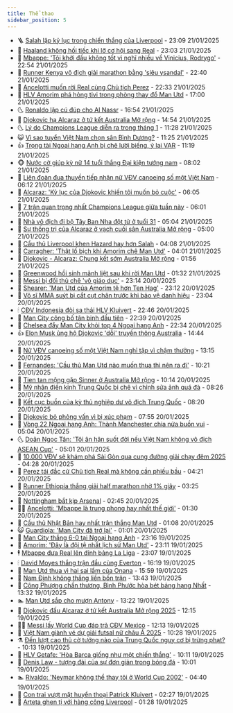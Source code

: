 ```yaml
---
title: Thể thao
sidebar_position: 5
---
```


<!-- vnexpress-the-thao:START -->
- 🪜 [Salah lập kỷ lục trong chiến thắng của Liverpool](https://vnexpress.net/salah-lap-ky-luc-trong-chien-thang-cua-liverpool-4841795.html) - 23:09 21/01/2025
- 🦩 [Haaland không hối tiếc khi lỡ cơ hội sang Real](https://vnexpress.net/haaland-khong-hoi-tiec-khi-lo-co-hoi-sang-real-4841788.html) - 23:03 21/01/2025
- 🧰 [Mbappe: &#39;Tôi khởi đầu không tốt vì nghĩ nhiều về Vinicius, Rodrygo&#39;](https://vnexpress.net/mbappe-toi-khoi-dau-khong-tot-vi-nghi-nhieu-ve-vinicius-rodrygo-4841787.html) - 22:54 21/01/2025
- 🤗 [Runner Kenya vô địch giải marathon bằng &#39;siêu ysandal&#39;](https://vnexpress.net/runner-kenya-vo-dich-giai-marathon-bang-sieu-ysandal-4841758.html) - 22:40 21/01/2025
- 🥳 [Ancelotti muốn rời Real cùng Chủ tịch Perez](https://vnexpress.net/ancelotti-muon-roi-real-cung-chu-tich-perez-4841786.html) - 22:33 21/01/2025
- 🦣 [HLV Amorim phá hỏng tivi trong phòng thay đồ Man Utd](https://vnexpress.net/hlv-amorim-pha-hong-tivi-trong-phong-thay-do-man-utd-4841749.html) - 17:00 21/01/2025
- 🌜 [Ronaldo lập cú đúp cho Al Nassr](https://vnexpress.net/ronaldo-lap-cu-dup-cho-al-nassr-4841774.html) - 16:54 21/01/2025
- 🫶 [Djokovic hạ Alcaraz ở tứ kết Australia Mở rộng](https://vnexpress.net/djokovic-ha-alcaraz-o-tu-ket-australia-mo-rong-4841756.html) - 14:54 21/01/2025
- 🌜 [Lý do Champions League diễn ra trong tháng 1](https://vnexpress.net/ly-do-champions-league-dien-ra-trong-thang-1-4841652.html) - 11:28 21/01/2025
- 😺 [Vì sao tuyển Việt Nam chọn sân Bình Dương?](https://vnexpress.net/vi-sao-tuyen-viet-nam-chon-san-binh-duong-4841721.html) - 11:25 21/01/2025
- 👍 [Trọng tài Ngoại hạng Anh bị chê lười biếng, ỷ lại VAR](https://vnexpress.net/trong-tai-ngoai-hang-anh-bi-che-luoi-bieng-y-lai-var-4841703.html) - 11:19 21/01/2025
- 🐵 [Nước cờ giúp kỳ nữ 14 tuổi thắng Đại kiện tướng nam](https://vnexpress.net/nuoc-co-giup-ky-nu-14-tuoi-thang-dai-kien-tuong-nam-4841565.html) - 08:02 21/01/2025
- 💫 [Liên đoàn đua thuyền tiếp nhận nữ VĐV canoeing số một Việt Nam](https://vnexpress.net/lien-doan-dua-thuyen-tiep-nhan-nu-vdv-canoeing-so-mot-viet-nam-4841537.html) - 06:12 21/01/2025
- 🦆 [Alcaraz: &#39;Kỷ lục của Djokovic khiến tôi muốn bỏ cuộc&#39;](https://vnexpress.net/alcaraz-ky-luc-cua-djokovic-khien-toi-muon-bo-cuoc-4841547.html) - 06:05 21/01/2025
- 🙉 [7 trận quan trọng nhất Champions League giữa tuần này](https://vnexpress.net/7-tran-quan-trong-nhat-champions-league-giua-tuan-nay-4841386.html) - 06:01 21/01/2025
- 📝 [Nhà vô địch đi bộ Tây Ban Nha đột tử ở tuổi 31](https://vnexpress.net/nha-vo-dich-di-bo-tay-ban-nha-dot-tu-o-tuoi-31-4841513.html) - 05:04 21/01/2025
- 💯 [Sự thống trị của Alcaraz ở vạch cuối sân Australia Mở rộng](https://vnexpress.net/su-thong-tri-cua-alcaraz-o-vach-cuoi-san-australia-mo-rong-4841390.html) - 05:00 21/01/2025
- 🌈 [Cầu thủ Liverpool khen Hazard hay hơn Salah](https://vnexpress.net/cau-thu-liverpool-khen-hazard-hay-hon-salah-4841483.html) - 04:08 21/01/2025
- 🦩 [Carragher: &#39;Thật lố bịch khi Amorim chê Man Utd&#39;](https://vnexpress.net/carragher-that-lo-bich-khi-amorim-che-man-utd-4841329.html) - 04:01 21/01/2025
- 🐲 [Djokovic - Alcaraz: Chung kết sớm Australia Mở rộng](https://vnexpress.net/djokovic-alcaraz-chung-ket-som-australia-mo-rong-4841380.html) - 01:56 21/01/2025
- 🌁 [Greenwood hồi sinh mãnh liệt sau khi rời Man Utd](https://vnexpress.net/greenwood-hoi-sinh-manh-liet-sau-khi-roi-man-utd-4841344.html) - 01:32 21/01/2025
- 💯 [Messi bị đối thủ chê &#39;vô giáo dục&#39;](https://vnexpress.net/messi-bi-doi-thu-che-vo-giao-duc-4841305.html) - 23:14 20/01/2025
- 🌝 [Shearer: &#39;Man Utd của Amorim tệ hơn Ten Hag&#39;](https://vnexpress.net/shearer-man-utd-cua-amorim-te-hon-ten-hag-4841229.html) - 23:12 20/01/2025
- 🤖 [Võ sĩ MMA suýt bị cắt cụt chân trước khi bảo vệ danh hiệu](https://vnexpress.net/vo-si-mma-suyt-bi-cat-cut-chan-truoc-khi-bao-ve-danh-hieu-4841335.html) - 23:04 20/01/2025
- 🕯 [CĐV Indonesia đòi sa thải HLV Kluivert](https://vnexpress.net/cdv-indonesia-doi-sa-thai-hlv-kluivert-4841297.html) - 22:46 20/01/2025
- 🧰 [Man City công bố tân binh đầu tiên](https://vnexpress.net/man-city-cong-bo-tan-binh-dau-tien-4841327.html) - 22:39 20/01/2025
- 🥳 [Chelsea đẩy Man City khỏi top 4 Ngoại hạng Anh](https://vnexpress.net/chelsea-day-man-city-khoi-top-4-ngoai-hang-anh-4841339.html) - 22:34 20/01/2025
- 👍 [Elon Musk ủng hộ Djokovic &#39;dỗi&#39; truyền thông Australia](https://vnexpress.net/elon-musk-ung-ho-djokovic-doi-truyen-thong-australia-4841273.html) - 14:44 20/01/2025
- 💪 [Nữ VĐV canoeing số một Việt Nam nghỉ tập vì chậm thưởng](https://vnexpress.net/nu-vdv-canoeing-so-mot-viet-nam-nghi-tap-vi-cham-thuong-4841268.html) - 13:15 20/01/2025
- 👹 [Fernandes: &#39;Cầu thủ Man Utd nào muốn thua thì nên ra đi&#39;](https://vnexpress.net/fernandes-cau-thu-man-utd-nao-muon-thua-thi-nen-ra-di-4841194.html) - 10:21 20/01/2025
- 🧰 [Tien tan mộng gặp Sinner ở Australia Mở rộng](https://vnexpress.net/tien-tan-mong-gap-sinner-o-australia-mo-rong-4841227.html) - 10:14 20/01/2025
- 🚀 [Mỹ nhân điền kinh Trung Quốc bị chê vì chỉnh sửa ảnh quá đà](https://vnexpress.net/my-nhan-dien-kinh-trung-quoc-bi-che-vi-chinh-sua-anh-qua-da-4841153.html) - 08:26 20/01/2025
- 🎃 [Kết cục buồn của kỳ thủ nghiệp dư vô địch Trung Quốc](https://vnexpress.net/ket-cuc-buon-cua-ky-thu-nghiep-du-vo-dich-trung-quoc-4840982.html) - 08:20 20/01/2025
- 🧰 [Djokovic bỏ phỏng vấn vì bị xúc phạm](https://vnexpress.net/djokovic-bo-phong-van-vi-bi-xuc-pham-4841127.html) - 07:55 20/01/2025
- 👀 [Vòng 22 Ngoại hạng Anh: Thành Manchester chia nửa buồn vui](https://vnexpress.net/vong-22-ngoai-hang-anh-thanh-manchester-chia-nua-buon-vui-4840688.html) - 05:04 20/01/2025
- 🌜 [Doãn Ngọc Tân: &#39;Tôi ân hận suốt đời nếu Việt Nam không vô địch ASEAN Cup&#39;](https://vnexpress.net/doan-ngoc-tan-toi-an-han-suot-doi-neu-viet-nam-khong-vo-dich-asean-cup-vnepre-4840959.html) - 05:01 20/01/2025
- 🫶 [10.000 VĐV sẽ khám phá Sài Gòn qua cung đường giải chạy đêm 2025](https://vnexpress.net/10-000-vdv-se-kham-pha-sai-gon-qua-cung-duong-giai-chay-dem-2025-4840993.html) - 04:28 20/01/2025
- 🦄 [Perez tái đắc cử Chủ tịch Real mà không cần phiếu bầu](https://vnexpress.net/perez-tai-dac-cu-chu-tich-real-ma-khong-can-phieu-bau-4840948.html) - 04:21 20/01/2025
- 🥳 [Runner Ethiopia thắng giải half marathon nhờ 1% giây](https://vnexpress.net/runner-ethiopia-thang-giai-half-marathon-nho-1-giay-4840938.html) - 03:25 20/01/2025
- 🐲 [Nottingham bắt kịp Arsenal](https://vnexpress.net/nottingham-bat-kip-arsenal-4840909.html) - 02:45 20/01/2025
- 🧑‍🏫 [Ancelotti: &#39;Mbappe là trung phong hay nhất thế giới&#39;](https://vnexpress.net/ancelotti-mbappe-la-trung-phong-hay-nhat-the-gioi-4840890.html) - 01:30 20/01/2025
- 🤔 [Cầu thủ Nhật Bản hay nhất trận thắng Man Utd](https://vnexpress.net/cau-thu-nhat-ban-hay-nhat-tran-thang-man-utd-4840882.html) - 01:08 20/01/2025
- 😺 [Guardiola: &#39;Man City đã trở lại&#39;](https://vnexpress.net/guardiola-man-city-da-tro-lai-4840883.html) - 01:01 20/01/2025
- 💪 [Man City thắng 6-0 tại Ngoại hạng Anh](https://vnexpress.net/man-city-thang-6-0-tai-ngoai-hang-anh-4840874.html) - 23:16 19/01/2025
- 💼 [Amorim: &#39;Đây là đội tệ nhất lịch sử Man Utd&#39;](https://vnexpress.net/amorim-day-la-doi-te-nhat-lich-su-man-utd-4840878.html) - 23:11 19/01/2025
- 🕴 [Mbappe đưa Real lên đỉnh bảng La Liga](https://vnexpress.net/mbappe-dua-real-len-dinh-bang-la-liga-4840875.html) - 23:07 19/01/2025
- 🕯 [David Moyes thắng trận đầu cùng Everton](https://vnexpress.net/david-moyes-thang-tran-dau-cung-everton-4840864.html) - 16:19 19/01/2025
- 📝 [Man Utd thua vì hai sai lầm của Onana](https://vnexpress.net/man-utd-thua-vi-hai-sai-lam-cua-onana-4840861.html) - 15:59 19/01/2025
- 🧐 [Nam Định không thắng liền bốn trận](https://vnexpress.net/nam-dinh-khong-thang-lien-bon-tran-4840838.html) - 13:43 19/01/2025
- 🙉 [Công Phượng chấn thương, Bình Phước hòa bét bảng hạng Nhất](https://vnexpress.net/cong-phuong-chan-thuong-binh-phuoc-hoa-bet-bang-hang-nhat-4840844.html) - 13:32 19/01/2025
- 🏊 [Man Utd sắp cho mượn Antony](https://vnexpress.net/man-utd-sap-cho-muon-antony-4840837.html) - 13:22 19/01/2025
- 🌊 [Djokovic đấu Alcaraz ở tứ kết Australia Mở rộng 2025](https://vnexpress.net/djokovic-dau-alcaraz-o-tu-ket-australia-mo-rong-2025-4840830.html) - 12:15 19/01/2025
- 👨‍🏫 [Messi lấy World Cup đáp trả CĐV Mexico](https://vnexpress.net/messi-lay-world-cup-dap-tra-cdv-mexico-4840827.html) - 12:13 19/01/2025
- 🥷 [Việt Nam giành vé dự giải futsal nữ châu Á 2025](https://vnexpress.net/viet-nam-gianh-ve-du-giai-futsal-nu-chau-a-2025-4840815.html) - 10:28 19/01/2025
- ⚗️ [Đến lượt cao thủ cờ tướng nào của Trung Quốc nguy cơ bị trừng phạt?](https://vnexpress.net/den-luot-cao-thu-co-tuong-nao-cua-trung-quoc-nguy-co-bi-trung-phat-4840721.html) - 10:13 19/01/2025
- 🌮 [HLV Getafe: &#39;Hòa Barca giống như một chiến thắng&#39;](https://vnexpress.net/hlv-getafe-hoa-barca-giong-nhu-mot-chien-thang-4840692.html) - 10:11 19/01/2025
- 🤩 [Denis Law - tượng đài của sự đơn giản trong bóng đá](https://vnexpress.net/denis-law-tuong-dai-cua-su-don-gian-trong-bong-da-4840526.html) - 10:01 19/01/2025
- 🏊 [Rivaldo: &#39;Neymar không thể thay tôi ở World Cup 2002&#39;](https://vnexpress.net/rivaldo-neymar-khong-the-thay-toi-o-world-cup-2002-4840694.html) - 04:40 19/01/2025
- 🐎 [Con trai vượt mặt huyền thoại Patrick Kluivert](https://vnexpress.net/con-trai-vuot-mat-huyen-thoai-patrick-kluivert-4840652.html) - 02:27 19/01/2025
- 💫 [Arteta ghen tị với hàng công Liverpool](https://vnexpress.net/arteta-ghen-ti-voi-hang-cong-liverpool-4840654.html) - 01:28 19/01/2025<!-- vnexpress-the-thao:END -->
